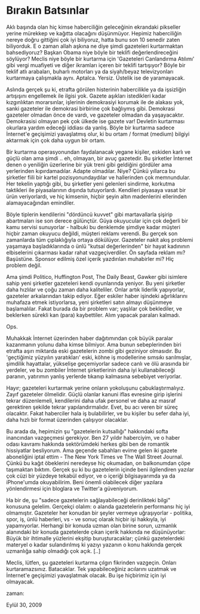 # Bırakın Batsınlar
Aklı başında olan hiç kimse haberciliğin geleceğinin ekrandaki pikseller yerine mürekkep ve kağıtta olacağını düşünmüyor. Hepimiz haberciliğin nereye doğru gittiğini çok iyi biliyoruz, hatta bunu son 10 senedir zaten biliyorduk. E o zaman allah aşkına ne diye şimdi gazeteleri kurtarmaktan bahsediyoruz? Başkan Obama niye böyle bir teklifi değerlendireceğini söylüyor? Meclis niye böyle bir kurtarma için 'Gazeteleri Canlandırma Atılımı' gibi vergi muafiyeti ve diğer ikramları içeren bir teklifi tartışıyor? Böyle bir teklif atlı arabaları, buharlı motorları ya da siyah/beyaz televizyonları kurtarmaya çalışmakla aynı. Aptalca. Yersiz. Üstelik ise de yaramayacak.

Aslında gerçek şu ki, etrafta görülen histerinin habercilikle ya da işsizliğin artışışını engellemek ile ilgisi yok. Gazete aşıkları istedikleri kadar kızgınlıktan morarsınlar, işlerinin demokrasiyi korumak ile de alakası yok, sanki gazeteler ile demokrasi birbirine çok bağlıymış gibi. Demokrasi gazeteler olmadan önce de vardı, ve gazeteler olmadan da yaşayacaktır. Demokrasisi olmayan pek çok ülkede ise gazete var! Devletin kurtarması okurlara yardım edeceği iddiası da yanlış. Böyle bir kurtarma sadece İnternet'e geçişimizi yavaşlatmış olur, ki bu ortam / format (medium) bilgiyi aktarmak için çok daha uygun bir ortam.

Bir kurtarma operasyonundan faydalanacak yegane kişiler, eskiden karlı ve güçlü olan ama şimdi .. eh, olmayan, bir avuç gazetedir. Bu şirketler İnternet denen o yeniliğin üzerlerine bir yük treni gibi geldiğini gördüler ama yerlerinden kıpırdamadılar. Adapte olmadılar. Niye? Çünkü yıllarca bu şirketler fiili bir kartel pozisyonundaydılar ve hallerinden çok memnundular. Her tekelin yaptığı gibi, bu şirketler yeni gelenleri sindirme, korkutma taktikleri ile piyasalarının dışında tutuyorlardı. Kendileri piyasaya vasat bir ürün veriyorlardı, ve hiç kimsenin, hiçbir şeyin altın madenlerini ellerinden alamayacağından emindiler.

Böyle tiplerin kendilerini "dördüncü kuvvet" gibi martavallarla şişirip abartmaları ise son derece gülünçtür. Güya okuyucular için çok değerli bir kamu servisi sunuyorlar - halbuki bu denklemde şimdiye kadar müşteri hiçbir zaman okuyucu değildi, müşteri reklamı verendi. Bu gerçek son zamanlarda tüm çıplaklığıyla ortaya dökülüyor. Gazeteler nakit akış problemi yaşamaya başladıklarında o ünlü "kutsal değerlerinden" bir hayat kadınının elbiselerini çıkarması kadar rahat vazgeçiverdiler. Ön sayfada reklam mı? Başüstüne. Sponsor edilmiş özel içerik yazdırılan muhabirler mi? Hiç problem değil.

Ama şimdi Politico, Huffington Post, The Daily Beast, Gawker gibi isimlere sahip yeni şirketler gazeteleri kendi oyunlarında yeniyor. Bu yeni şirketler daha hızlılar ve çoğu zaman daha kaliteliler. Onlar artık liderlik yapıyorlar, gazeteler arkalarından takip ediyor. Eğer eskiler haber işindeki ağırlıklarını muhafaza etmek istiyorlarsa, yeni şirketleri satın almayı düşünmeye başlamalılar. Fakat burada da bir problem var; yaşlılar çok beklediler, ve beklerken sürekli kan (para) kaybettiler. Alım yapacak paraları kalmadı.

Ops.

Muhakkak İnternet üzerinden haber dağıtımından çok büyük paralar kazanmanın yolunu daha kimse bilmiyor. Ama bunun sebeplerinden biri etrafta aşırı miktarda eski gazetelerin zombi gibi geziniyor olmasıdır. Bu 'geçtiğimiz yüzyılın yaratıkları' eski, köhne iş modellerine sımsıkı sarılmışlar, şimdilik hayattalar, yükselişe geçemiyorlar sadece canlı ve ölü arasında bir yerdeler, ve bu zombiler İnternet şirketlerinin daha iyi kullanabileceği paranın, yatırımın yanlış yerlerde tıkanıp kalmasına sebebiyet veriyorlar.

Hayır; gazeteleri kurtarmak yerine onların yokoluşunu çabuklaştırmalıyız. Zayıf gazeteler ölmelidir. Güçlü olanlar kanuni iflas evresine girip işlerini tekrar düzenlemeli, kendilerini daha ufak personel ve daha az masraf gerektiren şekilde tekrar yapılandırmalıdır. Evet, bu acı veren bir süreç olacaktır. Fakat haberciler hala iş bulabilirler, ve bu kişiler bu sefer daha iyi, daha hızlı bir format üzerinden çalışıyor olacaklar.

Bu arada da, hepimizin şu "gazetelerin kutsallığı" hakkındaki softa inancından vazgeçmesi gerekiyor. Ben 27 yıldır haberciyim, ve o haber odası kavramı hakkında sektörümdeki herkes gibi ben de romantik hissiyatlar besliyorum. Ama geçende sabahları evime gelen iki gazete aboneliğini iptal ettim - The New York Times ve The Wall Street Journal. Çünkü bu kağıt öbeklerini neredeyse hiç okumadan, on balkonumdan çöpe taşımaktan bıktım. Gerçek şu ki bu gazetelerin içinde beni ilgilendiren yazılar çok cüzi bir yüzdeye tekabül ediyor, ve o içeriği bilgisayarımda ya da iPhone'umda okuyabilirim. Beni önemli olabilecek diğer yazılara yönlendirmesi için bloglara ve Twitter'a güveniyorum.

Ha bir de, şu "sadece gazetelerin sağlayabileceği derinlikteki bilgi" konusuna gelelim. Gerçekçi olalım: o alanda gazetelerin performansı hiç iyi olmamıştır. Gazeteler her konudan bir şeyler vermeye uğraşıyorlar - politika, spor, iş, ünlü haberleri, vs - ve sonuç olarak hiçbir işi hakkıyla, iyi yapamıyorlar. Herhangi bir konuda uzman olan birine sorun, uzmanlık alanındaki bir konuda gazetelerde çıkan içerik hakkında ne düşünüyorlar: Büyük bir ihtimalle yüzlerini ekşitip buruşturacaklar; çünkü gazetelerdeki materyel o kadar sulandırılmış ki yazıyı yazanın o konu hakkında gerçek uzmanlığa sahip olmadığı çok açık. [..]

Meclis, lütfen, şu gazeteleri kurtarma çılgın fikrinden vazgeçin. Onları kurtaramazsınız. Batacaklar. Tek yapabileceğiniz acılarını uzatmak ve İnternet'e geçişimizi yavaşlatmak olacak. Bu işe hiçbirimiz için iyi olmayacak.







zaman:

Eylül 30, 2009










